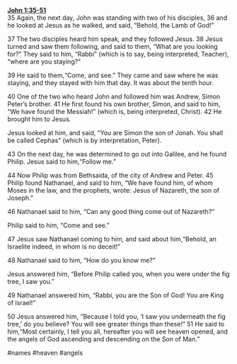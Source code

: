 **[John 1:35-51](http://www.blueletterbible.org/search/preSearch.cfm?Criteria=John+1.35-51&t=NIV)**  
35 Again, the next day, John was standing with two of his disciples, 36 and he looked at Jesus as he walked, and said, “Behold, the Lamb of God!” 

37 The two disciples heard him speak, and they followed Jesus. 38 Jesus turned and saw them following, and said to them, “What are you looking for?” They said to him, “Rabbi” (which is to say, being interpreted, Teacher), “where are you staying?” 

39 He said to them,“Come, and see.” They came and saw where he was staying, and they stayed with him that day. It was about the tenth hour. 

40 One of the two who heard John and followed him was Andrew, Simon Peter’s brother. 41 He first found his own brother, Simon, and said to him, “We have found the Messiah!” (which is, being interpreted, Christ). 42 He brought him to Jesus. 

Jesus looked at him, and said, “You are Simon the son of Jonah. You shall be called Cephas” (which is by interpretation, Peter). 

43 On the next day, he was determined to go out into Galilee, and he found Philip. Jesus said to him,“Follow me.” 

44 Now Philip was from Bethsaida, of the city of Andrew and Peter. 45 Philip found Nathanael, and said to him, “We have found him, of whom Moses in the law, and the prophets, wrote: Jesus of Nazareth, the son of Joseph.”

46 Nathanael said to him, “Can any good thing come out of Nazareth?” 

Philip said to him, “Come and see.” 

47 Jesus saw Nathanael coming to him, and said about him,“Behold, an Israelite indeed, in whom is no deceit!” 

48 Nathanael said to him, “How do you know me?” 

Jesus answered him, “Before Philip called you, when you were under the fig tree, I saw you.” 

49 Nathanael answered him, “Rabbi, you are the Son of God! You are King of Israel!” 

50 Jesus answered him, “Because I told you, ‘I saw you underneath the fig tree,’ do you believe? You will see greater things than these!” 51 He said to him,“Most certainly, I tell you all, hereafter you will see heaven opened, and the angels of God ascending and descending on the Son of Man.”

#names #heaven #angels